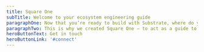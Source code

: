 ```yaml
---
title: Square One
subTitle: Welcome to your ecosystem engineering guide
paragraphOne: Now that you’re ready to build with Substrate, where do you start? The ecosystem represents a blank canvas for your blockchain development, complete with all the tools and community knowledge necessary to help any project thrive.
paragraphTwo: This is why we created Square One — to act as a guide to the wealth of resources available to Substrate builders and the wider community.
heroButtonText: Get in touch
heroButtonLink: '#connect'
---
```


